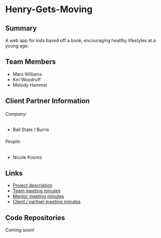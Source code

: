 # Henry-Gets-Moving

## Summary
A web app for kids based off a book, encouraging healthy lifestyles at a young age.

## Team Members

- Mars Williams
- Kiri Woodruff
- Melody Hammel

## Client Partner Information

###### Company:
 - Ball State / Burris
###### People:
 - Nicole Koontz
 
## Links
 - [Project description](https://github.com/MarsWilliamsCode/Henry-Gets-Moving/ProjectDescription.md)
 - [Team meeting minutes](https://github.com/MarsWilliamsCode/Henry-Gets-Moving/MeetingMinutes/Team/)
 - [Mentor meeting minutes](https://github.com/MarsWilliamsCode/Henry-Gets-Moving/MeetingMinutes/Mentor/)
 - [Client / partner meeting minutes](https://github.com/MarsWilliamsCode/Henry-Gets-Moving/MeetingMinutes/ClientPartner/)

## Code Repositories
Coming soon!
